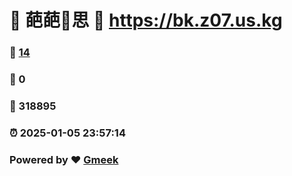 # 🌚  葩葩🔭思 :link: https://bk.z07.us.kg 
### :page_facing_up: [14](https://bk.z07.us.kg/tag.html) 
### :speech_balloon: 0 
### :hibiscus: 318895 
### :alarm_clock: 2025-01-05 23:57:14 
### Powered by :heart: [Gmeek](https://github.com/Meekdai/Gmeek)
